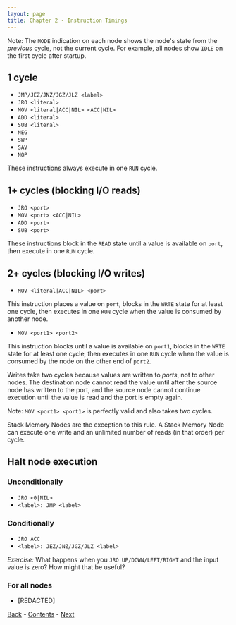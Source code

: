 ```yaml
---
layout: page
title: Chapter 2 - Instruction Timings
---
```


Note: The `MODE` indication on each node shows the node's state from the _previous_ cycle, not the current cycle. For example, all nodes show `IDLE` on the first cycle after startup.

## 1 cycle

- `JMP/JEZ/JNZ/JGZ/JLZ <label>`
- `JRO <literal>`
- `MOV <literal|ACC|NIL> <ACC|NIL>`
- `ADD <literal>`
- `SUB <literal>`
- `NEG`
- `SWP`
- `SAV`
- `NOP`

These instructions always execute in one `RUN` cycle.

## 1+ cycles (blocking I/O reads)

- `JRO <port>`
- `MOV <port> <ACC|NIL>`
- `ADD <port>`
- `SUB <port>`

These instructions block in the `READ` state until a value is available on `port`, then execute in one `RUN` cycle.

## 2+ cycles (blocking I/O writes)

- `MOV <literal|ACC|NIL> <port>`

This instruction places a value on `port`, blocks in the `WRTE` state for at least one cycle, then executes in one `RUN` cycle when the value is consumed by another node.

- `MOV <port1> <port2>`

This instruction blocks until a value is available on `port1`, blocks in the `WRTE` state for at least one cycle, then executes in one `RUN` cycle when the value is consumed by the node on the other end of `port2`.

Writes take two cycles because values are written to _ports_, not to other nodes. The destination node cannot read the value until after the source node has written to the port, and the source node cannot continue execution until the value is read and the port is empty again.

Note: `MOV <port1> <port1>` is perfectly valid and also takes two cycles.

Stack Memory Nodes are the exception to this rule. A Stack Memory Node can execute one write and an unlimited number of reads (in that order) per cycle.

## Halt node execution

### Unconditionally

- `JRO <0|NIL>`
- `<label>: JMP <label>`

### Conditionally

- `JRO ACC`
- `<label>: JEZ/JNZ/JGZ/JLZ <label>`

_Exercise:_ What happens when you `JRO UP/DOWN/LEFT/RIGHT` and the input value is zero? How might that be useful?

### For all nodes

- [REDACTED]

[Back](chapter01.html) - [Contents](index.html) - [Next](chapter03.html)
